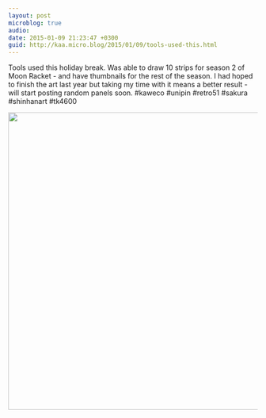 ```yaml
---
layout: post
microblog: true
audio: 
date: 2015-01-09 21:23:47 +0300
guid: http://kaa.micro.blog/2015/01/09/tools-used-this.html
---
```

Tools used this holiday break. Was able to draw 10 strips for season 2 of Moon Racket - and have thumbnails for the rest of the season. I had hoped to finish the art last year but taking my time with it means a better result - will start posting random panels soon. #kaweco #unipin #retro51 #sakura #shinhanart #tk4600

<img src="http://www.kaa.bz/uploads/2018/f93440ae88.jpg" width="600" height="600" />

